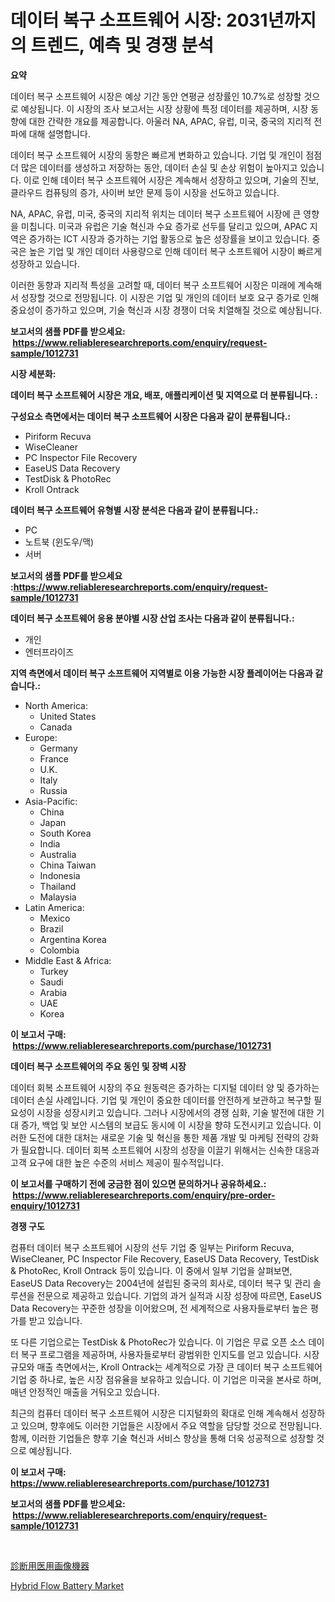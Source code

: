 <p><h1>데이터 복구 소프트웨어 시장: 2031년까지의 트렌드, 예측 및 경쟁 분석</h1></p><p><strong>요약</strong></p>
<p><p>데이터 복구 소프트웨어 시장은 예상 기간 동안 연평균 성장률인 10.7%로 성장할 것으로 예상됩니다. 이 시장의 조사 보고서는 시장 상황에 특정 데이터를 제공하며, 시장 동향에 대한 간략한 개요를 제공합니다. 아울러 NA, APAC, 유럽, 미국, 중국의 지리적 전파에 대해 설명합니다.</p><p>데이터 복구 소프트웨어 시장의 동향은 빠르게 변화하고 있습니다. 기업 및 개인이 점점 더 많은 데이터를 생성하고 저장하는 동안, 데이터 손실 및 손상 위험이 높아지고 있습니다. 이로 인해 데이터 복구 소프트웨어 시장은 계속해서 성장하고 있으며, 기술의 진보, 클라우드 컴퓨팅의 증가, 사이버 보안 문제 등이 시장을 선도하고 있습니다.</p><p>NA, APAC, 유럽, 미국, 중국의 지리적 위치는 데이터 복구 소프트웨어 시장에 큰 영향을 미칩니다. 미국과 유럽은 기술 혁신과 수요 증가로 선두를 달리고 있으며, APAC 지역은 증가하는 ICT 시장과 증가하는 기업 활동으로 높은 성장률을 보이고 있습니다. 중국은 높은 기업 및 개인 데이터 사용량으로 인해 데이터 복구 소프트웨어 시장이 빠르게 성장하고 있습니다.</p><p>이러한 동향과 지리적 특성을 고려할 때, 데이터 복구 소프트웨어 시장은 미래에 계속해서 성장할 것으로 전망됩니다. 이 시장은 기업 및 개인의 데이터 보호 요구 증가로 인해 중요성이 증가하고 있으며, 기술 혁신과 시장 경쟁이 더욱 치열해질 것으로 예상됩니다.</p></p>
<p><strong>보고서의 샘플 PDF를 받으세요: &nbsp;<a href="https://www.reliableresearchreports.com/enquiry/request-sample/1012731">https://www.reliableresearchreports.com/enquiry/request-sample/1012731</a></strong></p>
<p><strong>시장 세분화:</strong></p>
<p><strong> 데이터 복구 소프트웨어 시장은 개요, 배포, 애플리케이션 및 지역으로 더 분류됩니다. :</strong></p>
<p><strong>구성요소 측면에서는 데이터 복구 소프트웨어 시장은 다음과 같이 분류됩니다.:</strong></p>
<p><ul><li>Piriform Recuva</li><li>WiseCleaner</li><li>PC Inspector File Recovery</li><li>EaseUS Data Recovery</li><li>TestDisk & PhotoRec</li><li>Kroll Ontrack</li></ul></p>
<p><strong> 데이터 복구 소프트웨어 유형별 시장 분석은 다음과 같이 분류됩니다.:</strong></p>
<p><ul><li>PC</li><li>노트북 (윈도우/맥)</li><li>서버</li></ul></p>
<p><strong>보고서의 샘플 PDF를 받으세요 :<a href="https://www.reliableresearchreports.com/enquiry/request-sample/1012731">https://www.reliableresearchreports.com/enquiry/request-sample/1012731</a></strong></p>
<p><strong> 데이터 복구 소프트웨어 응용 분야별 시장 산업 조사는 다음과 같이 분류됩니다.:</strong></p>
<p><ul><li>개인</li><li>엔터프라이즈</li></ul></p>
<p><strong>지역 측면에서 데이터 복구 소프트웨어 지역별로 이용 가능한 시장 플레이어는 다음과 같습니다.:</strong></p>
<p><ul>
    <li>
        North America:
        <ul>
            <li>United States</li>
            <li>Canada</li>
        </ul>
    </li>
    <li>
        Europe:
        <ul>
            <li>Germany</li>
            <li>France</li>
            <li>U.K.</li>
            <li>Italy</li>
            <li>Russia</li>
        </ul>
    </li>
    <li>
        Asia-Pacific:
        <ul>
            <li>China</li>
            <li>Japan</li>
            <li>South Korea</li>
            <li>India</li>
            <li>Australia</li>
            <li>China Taiwan</li>
            <li>Indonesia</li>
            <li>Thailand</li>
            <li>Malaysia</li>
        </ul>
    </li>
    <li>
        Latin America:
        <ul>
            <li>Mexico</li>
            <li>Brazil</li>
            <li>Argentina Korea</li>
            <li>Colombia</li>
        </ul>
    </li>
    <li>
        Middle East & Africa:
        <ul>
            <li>Turkey</li>
            <li>Saudi</li>
            <li>Arabia</li>
            <li>UAE</li>
            <li>Korea</li>
        </ul>
    </li>
    </ul></p>
<p><strong>이 보고서 구매: &nbsp;<a href="https://www.reliableresearchreports.com/purchase/1012731">https://www.reliableresearchreports.com/purchase/1012731</a></strong></p>
<p><strong>데이터 복구 소프트웨어의 주요 동인 및 장벽 시장</strong></p>
<p><p>데이터 회복 소프트웨어 시장의 주요 원동력은 증가하는 디지털 데이터 양 및 증가하는 데이터 손실 사례입니다. 기업 및 개인이 중요한 데이터를 안전하게 보관하고 복구할 필요성이 시장을 성장시키고 있습니다. 그러나 시장에서의 경쟁 심화, 기술 발전에 대한 기대 증가, 백업 및 보안 시스템의 보급도 동시에 이 시장을 향햐 도전시키고 있습니다. 이러한 도전에 대한 대처는 새로운 기술 및 혁신을 통한 제품 개발 및 마케팅 전략의 강화가 필요합니다. 데이터 회복 소프트웨어 시장의 성장을 이끌기 위해서는 신속한 대응과 고객 요구에 대한 높은 수준의 서비스 제공이 필수적입니다.</p></p>
<p><strong>이 보고서를 구매하기 전에 궁금한 점이 있으면 문의하거나 공유하세요.: &nbsp;<a href="https://www.reliableresearchreports.com/enquiry/pre-order-enquiry/1012731">https://www.reliableresearchreports.com/enquiry/pre-order-enquiry/1012731</a></strong></p>
<p><strong>경쟁 구도</strong></p>
<p><p>컴퓨터 데이터 복구 소프트웨어 시장의 선두 기업 중 일부는 Piriform Recuva, WiseCleaner, PC Inspector File Recovery, EaseUS Data Recovery, TestDisk & PhotoRec, Kroll Ontrack 등이 있습니다. 이 중에서 일부 기업을 살펴보면, EaseUS Data Recovery는 2004년에 설립된 중국의 회사로, 데이터 복구 및 관리 솔루션을 전문으로 제공하고 있습니다. 기업의 과거 실적과 시장 성장에 따르면, EaseUS Data Recovery는 꾸준한 성장을 이어왔으며, 전 세계적으로 사용자들로부터 높은 평가를 받고 있습니다.</p><p>또 다른 기업으로는 TestDisk & PhotoRec가 있습니다. 이 기업은 무료 오픈 소스 데이터 복구 프로그램을 제공하며, 사용자들로부터 광범위한 인지도를 얻고 있습니다. 시장 규모와 매출 측면에서는, Kroll Ontrack는 세계적으로 가장 큰 데이터 복구 소프트웨어 기업 중 하나로, 높은 시장 점유율을 보유하고 있습니다. 이 기업은 미국을 본사로 하며, 매년 안정적인 매출을 거둬오고 있습니다.</p><p>최근의 컴퓨터 데이터 복구 소프트웨어 시장은 디지털화의 확대로 인해 계속해서 성장하고 있으며, 향후에도 이러한 기업들은 시장에서 주요 역할을 담당할 것으로 전망됩니다. 함께, 이러한 기업들은 향후 기술 혁신과 서비스 향상을 통해 더욱 성공적으로 성장할 것으로 예상됩니다.</p></p>
<p><strong>이 보고서 구매: &nbsp; <a href="https://www.reliableresearchreports.com/purchase/1012731">https://www.reliableresearchreports.com/purchase/1012731</a></strong></p>
<p><strong>보고서의 샘플 PDF를 받으세요: &nbsp;<a href="https://www.reliableresearchreports.com/enquiry/request-sample/1012731">https://www.reliableresearchreports.com/enquiry/request-sample/1012731</a></strong><strong></strong></p>
<p>&nbsp;</p>
<p><p><a href="https://github.com/xemfu2379520/Market-Research-Report-List-1/blob/main/563705312212.md">診断用医用画像機器</a></p><p><a href="https://github.com/ChiragRP21/Market-Research-Report-List-4/blob/main/hybrid-flow-battery-market.md">Hybrid Flow Battery Market</a></p></p>